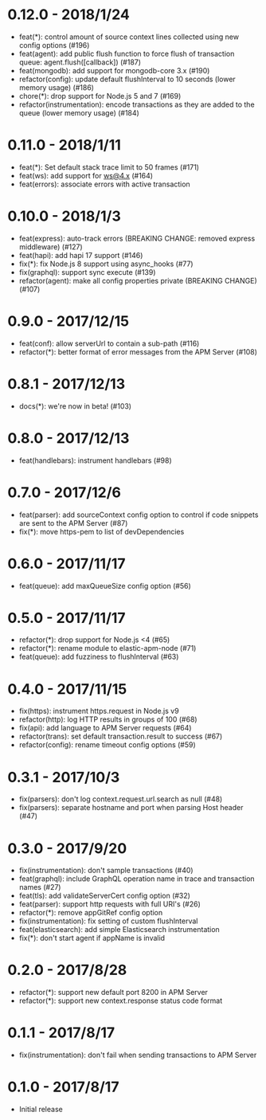 # 0.12.0 - 2018/1/24
  * feat(\*): control amount of source context lines collected using new config options (#196)
  * feat(agent): add public flush function to force flush of transaction queue: agent.flush([callback]) (#187)
  * feat(mongodb): add support for mongodb-core 3.x (#190)
  * refactor(config): update default flushInterval to 10 seconds (lower memory usage) (#186)
  * chore(\*): drop support for Node.js 5 and 7 (#169)
  * refactor(instrumentation): encode transactions as they are added to the queue (lower memory usage) (#184)

# 0.11.0 - 2018/1/11
  * feat(\*): Set default stack trace limit to 50 frames (#171)
  * feat(ws): add support for ws@4.x (#164)
  * feat(errors): associate errors with active transaction

# 0.10.0 - 2018/1/3
  * feat(express): auto-track errors (BREAKING CHANGE: removed express middleware) (#127)
  * feat(hapi): add hapi 17 support (#146)
  * fix(\*): fix Node.js 8 support using async\_hooks (#77)
  * fix(graphql): support sync execute (#139)
  * refactor(agent): make all config properties private (BREAKING CHANGE) (#107)

# 0.9.0 - 2017/12/15
  * feat(conf): allow serverUrl to contain a sub-path (#116)
  * refactor(\*): better format of error messages from the APM Server (#108)

# 0.8.1 - 2017/12/13
  * docs(\*): we're now in beta! (#103)

# 0.8.0 - 2017/12/13
  * feat(handlebars): instrument handlebars (#98)

# 0.7.0 - 2017/12/6
  * feat(parser): add sourceContext config option to control if code snippets are sent to the APM Server (#87)
  * fix(\*): move https-pem to list of devDependencies

# 0.6.0 - 2017/11/17
  * feat(queue): add maxQueueSize config option (#56)

# 0.5.0 - 2017/11/17
  * refactor(\*): drop support for Node.js <4 (#65)
  * refactor(\*): rename module to elastic-apm-node (#71)
  * feat(queue): add fuzziness to flushInterval (#63)

# 0.4.0 - 2017/11/15
  * fix(https): instrument https.request in Node.js v9
  * refactor(http): log HTTP results in groups of 100 (#68)
  * fix(api): add language to APM Server requests (#64)
  * refactor(trans): set default transaction.result to success (#67)
  * refactor(config): rename timeout config options (#59)

# 0.3.1 - 2017/10/3
  * fix(parsers): don't log context.request.url.search as null (#48)
  * fix(parsers): separate hostname and port when parsing Host header (#47)

# 0.3.0 - 2017/9/20
  * fix(instrumentation): don't sample transactions (#40)
  * feat(graphql): include GraphQL operation name in trace and transaction names (#27)
  * feat(tls): add validateServerCert config option (#32)
  * feat(parser): support http requests with full URI's (#26)
  * refactor(\*): remove appGitRef config option
  * fix(instrumentation): fix setting of custom flushInterval
  * feat(elasticsearch): add simple Elasticsearch instrumentation
  * fix(\*): don't start agent if appName is invalid

# 0.2.0 - 2017/8/28
  * refactor(\*): support new default port 8200 in APM Server
  * refactor(\*): support new context.response status code format

# 0.1.1 - 2017/8/17
  * fix(instrumentation): don't fail when sending transactions to APM Server

# 0.1.0 - 2017/8/17
  * Initial release
